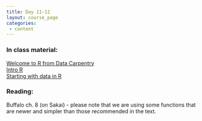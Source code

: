 ```yaml
---
title: Day 11-12
layout: course_page
categories:
 - content
---
```


### In class material: 
[Welcome to R from Data Carpentry](http://www.datacarpentry.org/R-ecology-lesson/00-before-we-start.html)  
[Intro R](http://www.datacarpentry.org/R-ecology-lesson/01-intro-to-r.html)  
[Starting with data in R](http://www.datacarpentry.org/R-ecology-lesson/02-starting-with-data.html)

### Reading:

Buffalo ch. 8 (on Sakai) - please note that we are using some functions that are newer and simpler than those recommended in the text.
